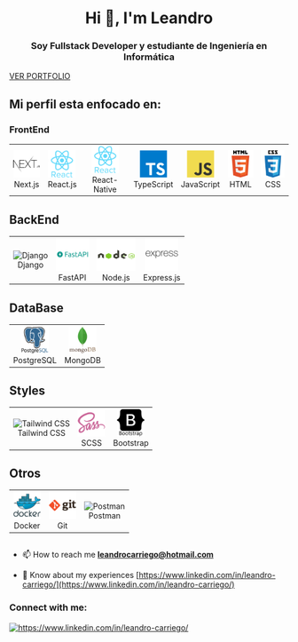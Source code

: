 <h1 align="center">Hi 👋, I'm Leandro</h1>
<h3 align="center">Soy Fullstack Developer y estudiante de Ingeniería en Informática</h3>

<a href="https://portfolio-leandro-carriego.site/" target="_blank">VER PORTFOLIO</a>


## Mi perfil esta enfocado en: 

### FrontEnd

<table rules="none" border="0" cellspacing="0" cellpadding="0">
  <tr>
    <td align="center">
      <img src="https://raw.githubusercontent.com/devicons/devicon/master/icons/nextjs/nextjs-original-wordmark.svg" alt="Next.js" width="50" height="50"><br>
      Next.js
    </td>
    <td align="center">
      <img src="https://raw.githubusercontent.com/devicons/devicon/master/icons/react/react-original-wordmark.svg" alt="React.js" width="50" height="50"><br>
      React.js
    </td>
    <td align="center">
      <img src="https://raw.githubusercontent.com/devicons/devicon/master/icons/react/react-original-wordmark.svg" alt="React-Native" width="50" height="50"><br>
      React-Native
    </td>
    <td align="center">
      <img src="https://raw.githubusercontent.com/devicons/devicon/master/icons/typescript/typescript-original.svg" alt="TypeScript" width="50" height="50"><br>
      TypeScript
    </td>
    <td align="center">
      <img src="https://raw.githubusercontent.com/devicons/devicon/master/icons/javascript/javascript-original.svg" alt="JavaScript" width="50" height="50"><br>
      JavaScript
    </td>
    <td align="center">
      <img src="https://raw.githubusercontent.com/devicons/devicon/master/icons/html5/html5-original-wordmark.svg" alt="HTML" width="50" height="50"><br>
      HTML
    </td>
    <td align="center">
      <img src="https://raw.githubusercontent.com/devicons/devicon/master/icons/css3/css3-original-wordmark.svg" alt="CSS" width="50" height="50"><br>
      CSS
    </td>
  </tr>
</table>

## BackEnd
<table>
  <tr>
    <td align="center" style="border: none;">
      <img src="https://static.djangoproject.com/img/logos/django-logo-negative.svg" alt="Django" width="60" height="60">
      <br>Django
    </td>
    <td align="center" style="border: none;">
      <img src="https://raw.githubusercontent.com/devicons/devicon/master/icons/fastapi/fastapi-original-wordmark.svg" alt="FastAPI" width="60" height="60">
      <br>FastAPI
    </td>
    <td align="center" style="border: none;">
      <img src="https://raw.githubusercontent.com/devicons/devicon/master/icons/nodejs/nodejs-original-wordmark.svg" alt="Node.js" width="70" height="60">
      <br>Node.js
    </td>
    <td align="center" style="border: none;">
      <img src="https://raw.githubusercontent.com/devicons/devicon/master/icons/express/express-original-wordmark.svg" alt="FastAPI" width="60" height="60">
      <br>Express.js
    </td>
  </tr>
</table>

## DataBase

<table>
  <tr>
    <td align="center" style="border: none;">
      <img src="https://raw.githubusercontent.com/devicons/devicon/master/icons/postgresql/postgresql-original-wordmark.svg" alt="PostgreSQL" width="50" height="50">
      <br>PostgreSQL
    </td>
    <td align="center" style="border: none;">
      <img src="https://raw.githubusercontent.com/devicons/devicon/master/icons/mongodb/mongodb-original-wordmark.svg" alt="MongoDB" width="50" height="50">
      <br>MongoDB
    </td>
  </tr>
</table>

## Styles

<table>
  <tr>
    <td align="center" style="border: none;">
      <img src="https://avatars.githubusercontent.com/u/67109815?s=280&v=4" alt="Tailwind CSS" width="50" >
      <br>Tailwind CSS
    </td>
     <td align="center" style="border: none;">
      <img src="https://raw.githubusercontent.com/devicons/devicon/master/icons/sass/sass-original.svg" alt="SCSS" width="50" height="50">
      <br>SCSS
    </td>
    <td align="center" style="border: none;">
      <img src="https://raw.githubusercontent.com/devicons/devicon/master/icons/bootstrap/bootstrap-plain-wordmark.svg" alt="Bootstrap" width="50" height="50">
      <br>Bootstrap
    </td>
  </tr>
</table>

## Otros
<table>
  <tr>
    <td align="center" style="border: none;">
      <img src="https://raw.githubusercontent.com/devicons/devicon/master/icons/docker/docker-original-wordmark.svg" alt="Docker" width="50" height="50">
      <br>Docker
    </td>
    <td align="center" style="border: none;">
  <img src="https://raw.githubusercontent.com/devicons/devicon/master/icons/git/git-original-wordmark.svg" alt="Git" width="50" height="50">
  <br>Git
</td>
<td align="center" style="border: none;">
  <img src="https://www.svgrepo.com/show/354202/postman-icon.svg" alt="Postman" width="50" height="50">
  <br>Postman
</td>

  </tr>
</table>

##

- 📫 How to reach me **leandrocarriego@hotmail.com**

- 📄 Know about my experiences [https://www.linkedin.com/in/leandro-carriego/](https://www.linkedin.com/in/leandro-carriego/)

<h3 align="left">Connect with me:</h3>
<p align="left">
<a href="https://linkedin.com/in/https://www.linkedin.com/in/leandro-carriego/" target="blank"><img align="center" src="https://raw.githubusercontent.com/rahuldkjain/github-profile-readme-generator/master/src/images/icons/Social/linked-in-alt.svg" alt="https://www.linkedin.com/in/leandro-carriego/" height="30" width="40" /></a>
</p>

